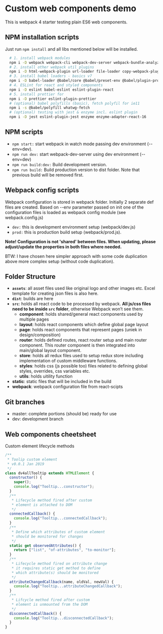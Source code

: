 # Custom web components demo

This is webpack 4 starter testing plain ES6 web components.

## NPM installation scripts

Just run `npm install` and all libs mentioned below will be installed.

```bash
  # 1. install webpack modules
  npm i -D webpack webpack-cli webpack-dev-server webpack-bundle-analyzer
  # 2. install other webpack util plugins
  npm i -D html-webpack-plugin url-loader file-loader copy-webpack-plugin terser-webpack-plugin clean-webpack-plugin
  # 3. install babel loaders - basics v7
  npm i -D babel-loader @babel/core @babel/preset-env @babel/plugin-proposal-class-properties @babel/plugin-proposal-decorators
  # 4. ESLint for react and styled components
  npm i -D eslint babel-eslint eslint-plugin-react
  # 5. install prettier for
  npm i -D prettier eslint-plugin-prettier
  # (optional) babel polyfills (basic), fetch polyfil for ie11
  npm i -s @babel/polyfill whatwg-fetch
  # (optional) testing with jest & enzyme incl. eslint plugin
  npm i -D jest eslint-plugin-jest enzyme enzyme-adapter-react-16

```

## NPM scripts

- `npm start:` start webpack in watch mode passing dev environment (--env=dev).
- `npm run dev:` start webpack-dev-server using dev environment (--env=dev)
- `npm run build:dev:` Build development version.
- `npm run build:` Build production version to dist folder. Note that previous build will be removed first.

## Webpack config scripts

Webpack configuration is stored in webpack folder. Initially 2 separate def files are created. Based on --env parameter passed on init one of the configuration files is loaded as webpack config module (see webpack.config.js)

- `dev:` this is development environment setup (webpack/dev.js)
- `prod:` this is production build setup (webpack/prod.js).

**Note! Configuration is not 'shared' between files. When updating, please adjust/update the properties in both files where needed.**

BTW: I have chosen here simpler approach with some code duplication above more complex setup (without code duplication).

## Folder Structure

- **`assets`**: all asset files used like original logo and other images etc. Excel template for creating json files is also here.
- **`dist`**: builds are here
- **`src`**: holds all react code to be processed by webpack. **All js/css files need to be inside `src` folder**, otherwise Webpack won’t see them.
  - **component**: holds shared/general react components used by multiple pages
  - **layout**: holds react components which define global page layout
  - **page**: holds react components that represent pages (uniek in design/composition)
  - **router**: holds defined routes, react router setup and main router component. This router component is then integrated into main/global layout component.
  - **store**: holds all redux files used to setup redux store including implementation of custom middleware functions.
  - **styles**: holds css (js possible too) files related to defining global styles, overrides, css variables etc.
  - **utils**: holds uitility function
- **static**: static files that will be included in the build
- **webpack**: webpack configuration file from react-scipts

## Git branches

- master: complete portions (should be) ready for use
- dev: development branch

## Web components cheetsheet

Custom element lifecycle methods

```javascript
/**
 * Toolip custom element
 * v0.0.1 Jan 2019
 */
class dv4allTooltip extends HTMLElement {
  constructor() {
    super();
    console.log("Tooltip...constructor");
  }
  /**
   * Lifecycle method fired after custom
   * element is attached to DOM
   */
  connectedCallback() {
    console.log("Tooltip...connectedCallback");
  }
  /**
   * Define which attributes of custom element
   * should be monitored for changes
   */
  static get observedAttributes() {
    return ["list", "of-attributes", "to-monitor"];
  }
  /**
   * Lifecycle method fired on attribute change
   * it requires static get method to define
   * which attribute(s) should be monitored
   */
  attributeChangedCallback(name, oldVal, newVal) {
    console.log("Tooltip...attributeChangedCallback");
  }
  /**
   * Lifcycle method fired after custom
   * element is unmounted from the DOM
   */
  disconnectedCallback() {
    console.log("Tooltip...disconnectedCallback");
  }
}
```
